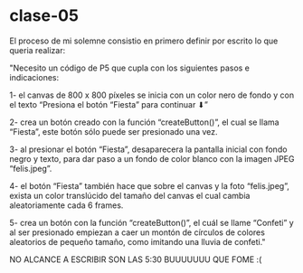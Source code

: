 # clase-05
El proceso de mi solemne consistio en primero definir por escrito lo que queria realizar:

"Necesito un código de P5 que cupla con los siguientes pasos e indicaciones:

1- el canvas de 800 x 800 píxeles se inicia con un color nero de fondo y con el texto “Presiona el botón “Fiesta” para continuar ⬇”

2- crea un botón creado con la función “createButton()”, el cual se llama “Fiesta”, este botón sólo puede ser presionado una vez.

3- al presionar el botón “Fiesta”, desaparecera la pantalla inicial con fondo negro y texto, para dar paso a un fondo de color blanco con la imagen JPEG “felis.jpeg”.

4- el botón “Fiesta” también hace que sobre el canvas y la foto “felis.jpeg”, exista un color translúcido del tamaño del canvas el cual cambia aleatoriamente cada 6 frames.

5- crea un botón con la función “createButton()”, el cuál se llame “Confeti” y al ser presionado empiezan a caer un montón de círculos de colores aleatorios de pequeño tamaño, como imitando una lluvia de confeti."

NO ALCANCE A ESCRIBIR SON LAS 5:30 BUUUUUUU QUE FOME :(
